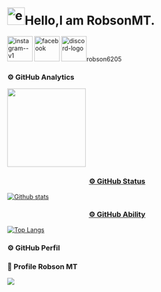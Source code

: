 # <img width="40" height="40" src="https://img.icons8.com/external-tal-revivo-fresh-tal-revivo/28/external-github-with-cat-logo-an-online-community-for-software-development-logo-fresh-tal-revivo.png" alt="external-github-with-cat-logo-an-online-community-for-software-development-logo-fresh-tal-revivo"/>Hello,I am RobsonMT.

<div><a href="https://www.instagram.com/robsonmt20"><img width="58" height="58" src="https://img.icons8.com/doodle/48/instagram--v1.png" alt="instagram--v1"></a>
     <a href="https://www.facebook.com/Robsontomosique?locale=pt_BR"><img width="58" height="58" src="https://img.icons8.com/pulsar-color/48/facebook.png" alt="facebook"></a>
     <a><img width="58" height="58" src="https://img.icons8.com/pulsar-color/38/discord-logo.png" alt="discord-logo"/>robson6205</a>

</div>



### ⚙️ GitHub Analytics
 
 <a align="center" href="https://github.com/RobsonMT2018/robsonmt2018"><img height="180em" src="https://github-readme-stats.vercel.app/api?username=robsonmt2018&show_icons=true&theme=dark&count_private=true"/>
 </td>
 </tr>
 </table>
 
### ⚙️ GitHub Status

 <img align="center" src="https://github-readme-streak-stats.herokuapp.com/?user=RobsonMT&theme=dark&hide_border=false" alt="Github stats"/>
 </td>
 </tr>
 </table>
 
### ⚙️ GitHub Ability

  [![Top Langs](https://github-readme-stats.vercel.app/api/top-langs/?username=RobsonMT&theme=dark)](https://github.com/anuraghazra/github-readme-stats) 
 </td>
 </tr>
 </table>

### ⚙️ GitHub Perfil

<h3 aligin="center"><b>📍 Profile Robson MT </b></h3>
<p>   
<img src="https://profile-counter.glitch.me/RobsonMT/count.svg" />  
</p>
</p>
